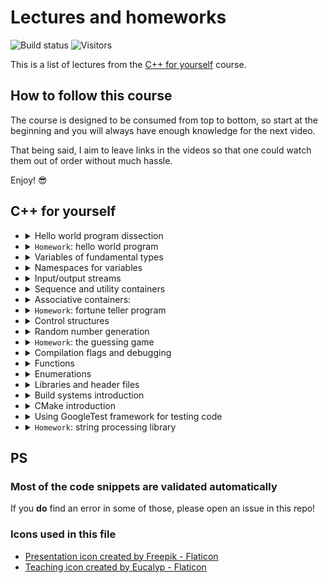 # Lectures and homeworks

![Build status](https://img.shields.io/github/actions/workflow/status/cpp-for-yourself/supplementary-materials/action.yml?branch=main&label=Link%20and%20code%20validation&style=for-the-badge)
![Visitors](https://api.visitorbadge.io/api/visitors?path=code-for-yourself%2Fcode-for-yourself&labelColor=%23697689&countColor=%23263759)

This is a list of lectures from the [C++ for yourself](https://youtube.com/playlist?list=PLwhKb0RIaIS1sJkejUmWj-0lk7v_xgCuT) course.

## How to follow this course
The course is designed to be consumed from top to bottom, so start at the beginning and you will always have enough knowledge for the next video.

That being said, I aim to leave links in the videos so that one could watch them out of order without much hassle.

Enjoy! 😎

## C++ for yourself

- <details>
  <summary>
  Hello world program dissection
  </summary>

  [Video](https://www.youtube.com/watch?v=t2h1geGSww4)|[Slides](lectures/hello_world_dissection.md)
  :---:|:---:
  <a href="https://www.youtube.com/watch?v=t2h1geGSww4"><img src="https://img.youtube.com/vi/t2h1geGSww4/0.jpg" alt="Video" width=100%></a> |  <a href="lectures/hello_world_dissection.md"><img src="lectures/images/statistics.png" alt="Slides" width=50></a>

  - First keywords
  - What brackets mean
  - What do different signs mean
  - Intro to "scopes"
  - Intro to functions
  - Intro to includes
  </details>
- <details>
  <summary><code>Homework</code>: hello world program</summary>

  <p align="center">
  <a href="homeworks/homework_1/homework.md"><img src="lectures/images/lecture.png" alt="Homework" width=50></a>
  </p>

  - Write a simple program that prints `Hello World!`
  - Learn to compile and run simple programs
  </details>
- <details>
  <summary>
  Variables of fundamental types
  </summary>

  [Video](https://www.youtube.com/watch?v=0z0gvv_Tb_U)|[Slides](lectures/cpp_basic_types_and_variables.md)
  :---:|:---:
  <a href="https://www.youtube.com/watch?v=0z0gvv_Tb_U"><img src="https://img.youtube.com/vi/0z0gvv_Tb_U/0.jpg" alt="Video" width=100%></a> |  <a href="lectures/cpp_basic_types_and_variables.md"><img src="lectures/images/statistics.png" alt="Slides" width=50></a>

  - How to create variables of fundamental types
  - Naming variables
  - Using `const`, `constexpr` with variables
  - References to variables
  </details>
- <details>
  <summary>
  Namespaces for variables
  </summary>

  [Video](https://www.youtube.com/watch?v=cP2IDg4_BRk)|[Slides](lectures/namespaces_using.md)
  :---:|:---:
  <a href="https://www.youtube.com/watch?v=cP2IDg4_BRk"><img src="https://img.youtube.com/vi/cP2IDg4_BRk/0.jpg" alt="Video" width=100%></a> |  <a href="lectures/namespaces_using.md"><img src="lectures/images/statistics.png" alt="Slides" width=50></a>

  - Namespaces with variables
  - The word `using` with variables
  </details>
- <details>
  <summary>
  Input/output streams
  </summary>

  [Video](https://www.youtube.com/watch?v=hy3eOpZmxbY)|[Slides](lectures/io_streams.md)
  :---:|:---:
  <a href="https://www.youtube.com/watch?v=hy3eOpZmxbY"><img src="https://img.youtube.com/vi/hy3eOpZmxbY/0.jpg" alt="Video" width=100%></a> |  <a href="lectures/io_streams.md"><img src="lectures/images/statistics.png" alt="Slides" width=50></a>

  - `std::cout`, `std::cerr`, `std::cin`
  </details>
- <details>
  <summary>
  Sequence and utility containers
  </summary>

  [Video](https://www.youtube.com/watch?v=dwkSVkGsvFk)|[Slides](lectures/more_useful_types.md)
  :---:|:---:
  <a href="https://www.youtube.com/watch?v=dwkSVkGsvFk"><img src="https://img.youtube.com/vi/dwkSVkGsvFk/0.jpg" alt="Video" width=100%></a> |  <a href="lectures/more_useful_types.md"><img src="lectures/images/statistics.png" alt="Slides" width=50></a>

  - Sequence containers: `std::array`, `std::vector`, their usage and some caveats
  - Pair container: `std::pair`
  - Strings from STL: `std::string`
  - Conversion to/from strings: `to_string`, `stoi`, `stod`, `stof`, etc.
  - Aggregate initialization
  </details>
- <details>
  <summary>
  Associative containers:
  </summary>

  [Video](https://www.youtube.com/watch?v=TCu76SYmVCg)|[Slides](lectures/associative_containers.md)
  :---:|:---:
  <a href="https://www.youtube.com/watch?v=TCu76SYmVCg"><img src="https://img.youtube.com/vi/TCu76SYmVCg/0.jpg" alt="Video" width=100%></a> |  <a href="lectures/associative_containers.md"><img src="lectures/images/statistics.png" alt="Slides" width=50></a>

  - `std::map` and `std::unordered_map`
  - Touch up on `std::set` and `std::unordered_set`
  </details>
- <details>
  <summary><code>Homework</code>: fortune teller program</summary>

  <p align="center">
  <a href="homeworks/homework_2/homework.md"><img src="lectures/images/lecture.png" alt="Homework" width=50></a>
  </p>

  - Write a program that tells your C++ fortune
  - It reads and writes data from and to terminal
  - Stores and accesses these data in containers
  </details>
- <details>
  <summary>
  Control structures
  </summary>

  [Video](https://www.youtube.com/watch?v=jzgTxosgGIA)|[Slides](lectures/control_structures.md)
  :---:|:---:
  <a href="https://www.youtube.com/watch?v=jzgTxosgGIA"><img src="https://img.youtube.com/vi/jzgTxosgGIA/0.jpg" alt="Video" width=100%></a> |  <a href="lectures/control_structures.md"><img src="lectures/images/statistics.png" alt="Slides" width=50></a>

  - `if`, `switch` and ternary operator
  - `for`, `while` and `do ... while`
  </details>
- <details>
  <summary>
  Random number generation
  </summary>

  [Video](https://www.youtube.com/watch?v=IUoqMTGGo6k)|[Slides](lectures/random_numbers.md)
  :---:|:---:
  <a href="https://www.youtube.com/watch?v=IUoqMTGGo6k"><img src="https://img.youtube.com/vi/IUoqMTGGo6k/0.jpg" alt="Video" width=100%></a> |  <a href="lectures/random_numbers.md"><img src="lectures/images/statistics.png" alt="Slides" width=50></a>

  - What are random numbers
  - How to generate them in modern C++
  - Why not to use `rand()`
  </details>
- <details>
  <summary><code>Homework</code>: the guessing game</summary>

  [Video](https://www.youtube.com/watch?v=TYs_xwihCNc)|[Homework](homeworks/homework_3/homework.md)
  :---:|:---:
  <a href="https://www.youtube.com/watch?v=TYs_xwihCNc"><img src="https://img.youtube.com/vi/TYs_xwihCNc/0.jpg" alt="Video" width=100%></a> |  <a href="homeworks/homework_3/homework.md"><img src="lectures/images/lecture.png" alt="Homework" width=50></a>

  - A program that generates a number
  - The user guesses this number
  - The program tells the user if they are above or below with their guess (or if they've won)
  </details>
- <details>
  <summary>
  Compilation flags and debugging
  </summary>

  [Video](https://www.youtube.com/watch?v=NTlcDv7W2-c)|[Slides](lectures/compilation_debugging.md)
  :---:|:---:
  <a href="https://www.youtube.com/watch?v=NTlcDv7W2-c"><img src="https://img.youtube.com/vi/NTlcDv7W2-c/0.jpg" alt="Video" width=100%></a> |  <a href="lectures/compilation_debugging.md"><img src="lectures/images/statistics.png" alt="Slides" width=50></a>

  - Useful compilation flags
  - Debugging a program with:
    - Print statements
    - `lldb` debugger
  </details>
- <details>
  <summary>
  Functions
  </summary>

  [Video](https://www.youtube.com/watch?v=RaSw0g2aPig)|[Slides](lectures/functions.md)
  :---:|:---:
  <a href="https://www.youtube.com/watch?v=RaSw0g2aPig"><img src="https://img.youtube.com/vi/RaSw0g2aPig/0.jpg" alt="Video" width=100%></a> |  <a href="lectures/functions.md"><img src="lectures/images/statistics.png" alt="Slides" width=50></a>

  - What is a function
  - Declaration and definition
  - Passing by reference
  - Overloading
  - Using default arguments
  </details>
- <details>
  <summary>
  Enumerations
  </summary>

  [Video](https://www.youtube.com/watch?v=4kZyQ-TwH00)|[Slides](lectures/enums.md)
  :---:|:---:
  <a href="https://www.youtube.com/watch?v=4kZyQ-TwH00"><img src="https://img.youtube.com/vi/4kZyQ-TwH00/0.jpg" alt="Video" width=100%></a> |  <a href="lectures/enums.md"><img src="lectures/images/statistics.png" alt="Slides" width=50></a>

  - What are `enums`
  - How to use them?
  - Why not to use old style `enums`
  </details>
- <details>
  <summary>
  Libraries and header files
  </summary>

  [Video](https://www.youtube.com/watch?v=Lxo8ftglwXE)|[Slides](lectures/headers_and_libraries.md)
  :---:|:---:
  <a href="https://www.youtube.com/watch?v=Lxo8ftglwXE"><img src="https://img.youtube.com/vi/Lxo8ftglwXE/0.jpg" alt="Video" width=100%></a> |  <a href="lectures/headers_and_libraries.md"><img src="lectures/images/statistics.png" alt="Slides" width=50></a>

  - Different types of libraries
    - Header-only
    - Static
    - Dynamic
  - What is linking
  - When to use the keyword `inline`
  - Some common best practices
  </details>
- <details>
  <summary>
  Build systems introduction
  </summary>

  [Video](https://www.youtube.com/watch?v=kbk4DphsYPU)|[Slides](lectures/build_systems.md)
  :---:|:---:
  <a href="https://www.youtube.com/watch?v=kbk4DphsYPU"><img src="https://img.youtube.com/vi/kbk4DphsYPU/0.jpg" alt="Video" width=100%></a> |  <a href="lectures/build_systems.md"><img src="lectures/images/statistics.png" alt="Slides" width=50></a>

  - Intro to build systems
  - Build commands as a script
  - Build commands in a `Makefile`
  </details>
- <details>
  <summary>
  CMake introduction
  </summary>

  [Video](https://www.youtube.com/watch?v=UH6F6ypdYbw)|[Slides](lectures/build_systems.md)
  :---:|:---:
  <a href="https://www.youtube.com/watch?v=UH6F6ypdYbw"><img src="https://img.youtube.com/vi/UH6F6ypdYbw/0.jpg" alt="Video" width=100%></a> |  <a href="lectures/cmake.md"><img src="lectures/images/statistics.png" alt="Slides" width=50></a>

  - Build process with CMake
  - CMake Variables
  - Targets and their properties
  - Example CMake project
  </details>
- <details>
  <summary>
  Using GoogleTest framework for testing code
  </summary>

  [Video](https://www.youtube.com/watch?v=pxJoVRfpRPE)|[Slides](lectures/googletest.md)
  :---:|:---:
  <a href="https://www.youtube.com/watch?v=pxJoVRfpRPE"><img src="https://img.youtube.com/vi/pxJoVRfpRPE/0.jpg" alt="Video" width=100%></a> |  <a href="lectures/googletest.md"><img src="lectures/images/statistics.png" alt="Slides" width=50></a>

  - Explain what testing is for
  - Explain what testing is
  - Show how to download and setup googletest
  - Show how to write a simple test
  </details>
- <details>
  <summary><code>Homework</code>: string processing library</summary>

  [Video](https://youtu.be/f0x2qcFgu5o)|[Homework](homeworks/homework_4/homework.md)
  :---:|:---:
  <a href="https://youtu.be/f0x2qcFgu5o"><img src="https://img.youtube.com/vi/f0x2qcFgu5o/0.jpg" alt="Video" width=100%></a> |  <a href="homeworks/homework_4/homework.md"><img src="lectures/images/lecture.png" alt="Homework" width=50></a>

  - You will write library that allows to split and trim strings
  - You will learn how to:
    - Write a CMake project from scratch
    - Write your own libraries
    - Test them with googletest
    - Link them to binaries
  </details>

## PS

### Most of the code snippets are validated automatically
If you **do** find an error in some of those, please open an issue in this repo!

### Icons used in this file
- <a href="https://www.flaticon.com/free-icons/presentation" title="presentation icons">Presentation icon created by Freepik - Flaticon</a>
- <a href="https://www.flaticon.com/free-icons/teaching" title="teaching icons">Teaching icon created by Eucalyp - Flaticon</a>
